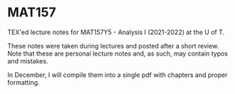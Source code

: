 # MAT157
TEX'ed lecture notes for MAT157Y5 - Analysis I (2021-2022) at the U of T. 

These notes were taken during lectures and posted after a short review. 
Note that these are personal lecture notes and, as such, may contain typos and mistakes.

In December, I will compile them into a single pdf with chapters and proper formatting.
